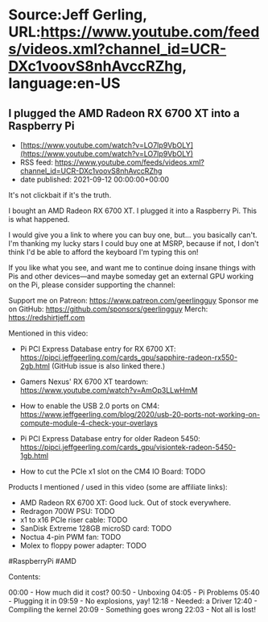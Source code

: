 # Source:Jeff Gerling, URL:https://www.youtube.com/feeds/videos.xml?channel_id=UCR-DXc1voovS8nhAvccRZhg, language:en-US

## I plugged the AMD Radeon RX 6700 XT into a Raspberry Pi
 - [https://www.youtube.com/watch?v=LO7Ip9VbOLY](https://www.youtube.com/watch?v=LO7Ip9VbOLY)
 - RSS feed: https://www.youtube.com/feeds/videos.xml?channel_id=UCR-DXc1voovS8nhAvccRZhg
 - date published: 2021-09-12 00:00:00+00:00

It's not clickbait if it's the truth.

I bought an AMD Radeon RX 6700 XT. I plugged it into a Raspberry Pi. This is what happened.

I would give you a link to where you can buy one, but... you basically can't. I'm thanking my lucky stars I could buy one at MSRP, because if not, I don't think I'd be able to afford the keyboard I'm typing this on!

If you like what you see, and want me to continue doing insane things with Pis and other devices—and maybe someday get an external GPU working on the Pi, please consider supporting the channel:

Support me on Patreon: https://www.patreon.com/geerlingguy
Sponsor me on GitHub: https://github.com/sponsors/geerlingguy
Merch: https://redshirtjeff.com

Mentioned in this video:

  - Pi PCI Express Database entry for RX 6700 XT: https://pipci.jeffgeerling.com/cards_gpu/sapphire-radeon-rx550-2gb.html (GitHub issue is also linked there.)

  - Gamers Nexus' RX 6700 XT teardown: https://www.youtube.com/watch?v=AmOp3LLwHmM

  - How to enable the USB 2.0 ports on CM4: https://www.jeffgeerling.com/blog/2020/usb-20-ports-not-working-on-compute-module-4-check-your-overlays

  - Pi PCI Express Database entry for older Radeon 5450: https://pipci.jeffgeerling.com/cards_gpu/visiontek-radeon-5450-1gb.html

  - How to cut the PCIe x1 slot on the CM4 IO Board: TODO

Products I mentioned / used in this video (some are affiliate links):

  - AMD Radeon RX 6700 XT: Good luck. Out of stock everywhere.
  - Redragon 700W PSU: TODO
  - x1 to x16 PCIe riser cable: TODO
  - SanDisk Extreme 128GB microSD card: TODO
  - Noctua 4-pin PWM fan: TODO
  - Molex to floppy power adapter: TODO

#RaspberryPi #AMD

Contents:

00:00 - How much did it cost?
00:50 - Unboxing
04:05 - Pi Problems
05:40 - Plugging it in
09:59 - No explosions, yay!
12:18 - Needed: a Driver
12:40 - Compiling the kernel
20:09 - Something goes wrong
22:03 - Not all is lost!


